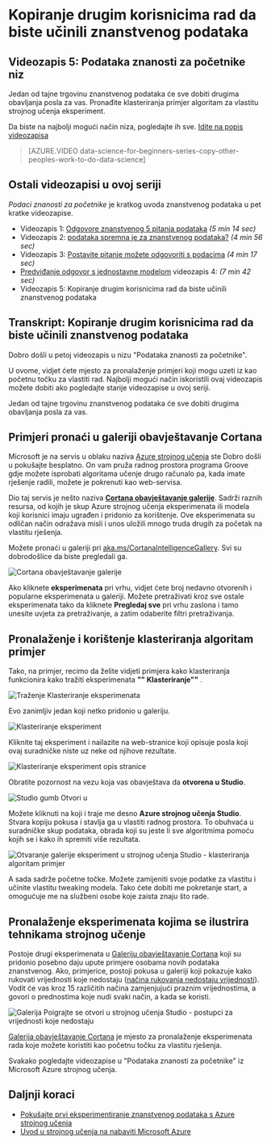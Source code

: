 <properties
   pageTitle="Kopiranje tuđa podataka znanstvenog posla - strojnog učenja primjer | Microsoft Azure"
   description="Tajne od znanstvenog podataka: dohvaćanje drugima obavljanja posla za vas. Pogledajte primjere u galeriji analize Cortana kao što su klasteriranja primjer algoritam."
   keywords="primjer strojno učenje Klasteriranje algoritam, Klasteriranje algoritam primjer podataka znanstvenog primjerima"
   services="machine-learning"
   documentationCenter="na"
   authors="cjgronlund"
   manager="jhubbard"
   editor="cjgronlund"/>

<tags
   ms.service="machine-learning"
   ms.devlang="na"
   ms.topic="article"
   ms.tgt_pltfrm="na"
   ms.workload="na"
   ms.date="10/20/2016"
   ms.author="cgronlun;garye"/>

# <a name="copy-other-peoples-work-to-do-data-science"></a>Kopiranje drugim korisnicima rad da biste učinili znanstvenog podataka

## <a name="video-5-data-science-for-beginners-series"></a>Videozapis 5: Podataka znanosti za početnike niz

Jedan od tajne trgovinu znanstvenog podataka će sve dobiti drugima obavljanja posla za vas. Pronađite klasteriranja primjer algoritam za vlastitu strojnog učenja eksperiment.

Da biste na najbolji mogući način niza, pogledajte ih sve. [Idite na popis videozapisa](#other-videos-in-this-series)

> [AZURE.VIDEO data-science-for-beginners-series-copy-other-peoples-work-to-do-data-science]

## <a name="other-videos-in-this-series"></a>Ostali videozapisi u ovoj seriji

*Podaci znanosti za početnike* je kratkog uvoda znanstvenog podataka u pet kratke videozapise.

  * Videozapis 1: [Odgovore znanstvenog 5 pitanja podataka](machine-learning-data-science-for-beginners-the-5-questions-data-science-answers.md) *(5 min 14 sec)*
  * Videozapis 2: [podataka spremna je za znanstvenog podataka?](machine-learning-data-science-for-beginners-is-your-data-ready-for-data-science.md) *(4 min 56 sec)*
  * Videozapis 3: [Postavite pitanje možete odgovoriti s podacima](machine-learning-data-science-for-beginners-ask-a-question-you-can-answer-with-data.md) *(4 min 17 sec)*
  * [Predviđanje odgovor s jednostavne modelom](machine-learning-data-science-for-beginners-predict-an-answer-with-a-simple-model.md) videozapis 4: *(7 min 42 sec)*
  * Videozapis 5: Kopiranje drugim korisnicima rad da biste učinili znanstvenog podataka

## <a name="transcript-copy-other-peoples-work-to-do-data-science"></a>Transkript: Kopiranje drugim korisnicima rad da biste učinili znanstvenog podataka

Dobro došli u petoj videozapis u nizu "Podataka znanosti za početnike".

U ovome, vidjet ćete mjesto za pronalaženje primjeri koji mogu uzeti iz kao početnu točku za vlastiti rad. Najbolji mogući način iskoristili ovaj videozapis možete dobiti ako pogledajte starije videozapise u ovoj seriji.

Jedan od tajne trgovinu znanstvenog podataka će sve dobiti drugima obavljanja posla za vas.

## <a name="find-examples-in-the-cortana-intelligence-gallery"></a>Primjeri pronaći u galeriji obavještavanje Cortana

Microsoft je na servis u oblaku naziva [Azure strojnog učenja]( https://azure.microsoft.com/services/machine-learning/) ste Dobro došli u pokušajte besplatno. On vam pruža radnog prostora programa Groove gdje možete isprobati algoritama učenje drugo računalo pa, kada imate rješenje radili, možete je pokrenuti kao web-servisa.

Dio taj servis je nešto naziva **[Cortana obavještavanje galerije](http://aka.ms/CortanaIntelligenceGallery)**. Sadrži raznih resursa, od kojih je skup Azure strojnog učenja eksperimenata ili modela koji korisnici imaju ugrađen i pridonio za korištenje. Ove eksperimenata su odličan način odražava misli i unos uložili mnogo truda drugih za početak na vlastitu rješenja.

Možete pronaći u galeriji pri [aka.ms/CortanaIntelligenceGallery]( http://aka.ms/CortanaIntelligenceGallery). Svi su dobrodošlice da biste pregledali ga.

![Cortana obavještavanje galerije](./media/machine-learning-data-science-for-beginners-copy-other-peoples-work-to-do-data-science/cortana-intelligence-gallery.png)

Ako kliknete **eksperimenata** pri vrhu, vidjet ćete broj nedavno otvorenih i popularne eksperimenata u galeriji. Možete pretraživati kroz sve ostale eksperimenata tako da kliknete **Pregledaj sve** pri vrhu zaslona i tamo unesite uvjeta za pretraživanje, a zatim odaberite filtri pretraživanja.

## <a name="find-and-use-a-clustering-algorithm-example"></a>Pronalaženje i korištenje klasteriranja algoritam primjer

Tako, na primjer, recimo da želite vidjeti primjera kako klasteriranja funkcionira kako tražiti eksperimenata **"" Klasteriranje""** .

![Traženje Klasteriranje eksperimenata](./media/machine-learning-data-science-for-beginners-copy-other-peoples-work-to-do-data-science/search-for-clustering-experiments.png)

Evo zanimljiv jedan koji netko pridonio u galeriju.

![Klasteriranje eksperiment](./media/machine-learning-data-science-for-beginners-copy-other-peoples-work-to-do-data-science/clustering-experiment.png)

Kliknite taj eksperiment i nailazite na web-stranice koji opisuje posla koji ovaj suradničke niste uz neke od njihove rezultate.

![Klasteriranje eksperiment opis stranice](./media/machine-learning-data-science-for-beginners-copy-other-peoples-work-to-do-data-science/clustering-experiment-description-page.png)

Obratite pozornost na vezu koja vas obavještava da **otvorena u Studio**.

![Studio gumb Otvori u](./media/machine-learning-data-science-for-beginners-copy-other-peoples-work-to-do-data-science/open-in-studio.png)

Možete kliknuti na koji i traje me desno **Azure strojnog učenja Studio**. Stvara kopiju pokusa i stavlja ga u vlastiti radnog prostora. To obuhvaća u suradničke skup podataka, obrada koji su jeste li sve algoritmima pomoću kojih se i kako ih spremiti više rezultata.

![Otvaranje galerije eksperiment u strojnog učenja Studio - klasteriranja algoritam primjer](./media/machine-learning-data-science-for-beginners-copy-other-peoples-work-to-do-data-science/cluster-experiment-open-in-studio.png)

A sada sadrže početne točke. Možete zamijeniti svoje podatke za vlastitu i učinite vlastitu tweaking modela. Tako ćete dobiti me pokretanje start, a omogućuje me na službeni osobe koje zaista znaju što rade.

## <a name="find-experiments-that-demonstrate-machine-learning-techniques"></a>Pronalaženje eksperimenata kojima se ilustrira tehnikama strojnog učenje

Postoje drugi eksperimenata u [Galeriju obavještavanje Cortana](http://aka.ms/CortanaIntelligenceGallery) koji su pridonio posebno daju upute primjere osobama novih podataka znanstvenog. Ako, primjerice, postoji pokusa u galeriji koji pokazuje kako rukovati vrijednosti koje nedostaju ([načina rukovanja nedostaju vrijednosti](https://gallery.cortanaintelligence.com/Experiment/Methods-for-handling-missing-values-1)). Vodit će vas kroz 15 različitih načina zamjenjujući praznim vrijednostima, a govori o prednostima koje nudi svaki način, a kada se koristi.

![Galerija Poigrajte se otvori u strojnog učenja Studio - postupci za vrijednosti koje nedostaju](./media/machine-learning-data-science-for-beginners-copy-other-peoples-work-to-do-data-science/experiment-methods-for-handling-missing-values.png)

[Galerija obavještavanje Cortana](http://aka.ms/CortanaIntelligenceGallery) je mjesto za pronalaženje eksperimenata rada koje možete koristiti kao početnu točku za vlastitu rješenja.

Svakako pogledajte videozapise u "Podataka znanosti za početnike" iz Microsoft Azure strojnog učenja.


## <a name="next-steps"></a>Daljnji koraci

  * [Pokušajte prvi eksperimentiranje znanstvenog podataka s Azure strojnog učenja](machine-learning-create-experiment.md)
  * [Uvod u strojnog učenja na nabaviti Microsoft Azure](machine-learning-what-is-machine-learning.md)
